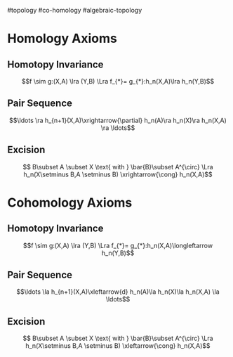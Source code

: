 #topology 
#co-homology
#algebraic-topology

# Homology Axioms

## Homotopy Invariance
$$f \sim g:(X,A) \lra (Y,B) \Lra f_{*}= g_{*}:h_n(X,A)\lra h_n(Y,B)$$

## Pair Sequence
$$\ldots \ra h_{n+1}(X,A)\xrightarrow{\partial} h_n(A)\ra h_n(X)\ra h_n(X,A) \ra \ldots$$

## Excision
$$ B\subset A \subset X \text{ with } \bar{B}\subset A^{\circ} \Lra h_n(X\setminus B,A \setminus B) \xrightarrow{\cong} h_n(X,A)$$ 

# Cohomology Axioms

## Homotopy Invariance
$$f \sim g:(X,A) \lra (Y,B) \Lra f_{*}= g_{*}:h_n(X,A)\longleftarrow h_n(Y,B)$$

## Pair Sequence
$$\ldots \la h_{n+1}(X,A)\xleftarrow{d} h_n(A)\la h_n(X)\la h_n(X,A) \la \ldots$$

## Excision
$$ B\subset A \subset X \text{ with } \bar{B}\subset A^{\circ} \Lra h_n(X\setminus B,A \setminus B) \xleftarrow{\cong} h_n(X,A)$$ 
